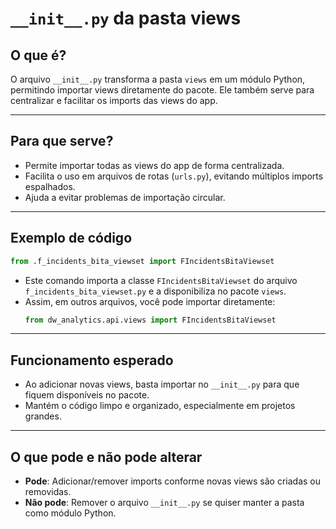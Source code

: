 # `__init__.py` da pasta views

## O que é?

O arquivo `__init__.py` transforma a pasta `views` em um módulo Python, permitindo importar views diretamente do pacote. Ele também serve para centralizar e facilitar os imports das views do app.

---

## Para que serve?

- Permite importar todas as views do app de forma centralizada.
- Facilita o uso em arquivos de rotas (`urls.py`), evitando múltiplos imports espalhados.
- Ajuda a evitar problemas de importação circular.

---

## Exemplo de código

```python
from .f_incidents_bita_viewset import FIncidentsBitaViewset
```

- Este comando importa a classe `FIncidentsBitaViewset` do arquivo `f_incidents_bita_viewset.py` e a disponibiliza no pacote `views`.
- Assim, em outros arquivos, você pode importar diretamente:
  ```python
  from dw_analytics.api.views import FIncidentsBitaViewset
  ```

---

## Funcionamento esperado

- Ao adicionar novas views, basta importar no `__init__.py` para que fiquem disponíveis no pacote.
- Mantém o código limpo e organizado, especialmente em projetos grandes.

---

## O que pode e não pode alterar

- **Pode**: Adicionar/remover imports conforme novas views são criadas ou removidas.
- **Não pode**: Remover o arquivo `__init__.py` se quiser manter a pasta como módulo Python.
